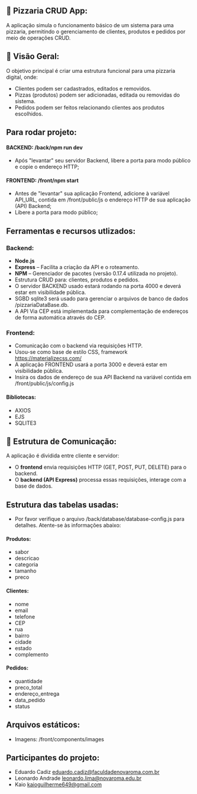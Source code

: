 ## 🍕 Pizzaria CRUD App:
A aplicação simula o funcionamento básico de um sistema para uma pizzaria, permitindo o gerenciamento de clientes, produtos e pedidos por meio de operações CRUD.

## 🚀 Visão Geral:
O objetivo principal é criar uma estrutura funcional para uma pizzaria digital, onde:
- Clientes podem ser cadastrados, editados e removidos.
- Pizzas (produtos) podem ser adicionadas, editada ou removidas do sistema.
- Pedidos podem ser feitos relacionando clientes aos produtos escolhidos.

## Para rodar projeto:
#### BACKEND: /back/npm run dev
- Após "levantar" seu servidor Backend, libere a porta para modo público e copie o endereço HTTP;    
#### FRONTEND: /front/npm start
- Antes de "levantar" sua aplicação Frontend, adicione à variável API_URL, contida em /front/public/js o endereço HTTP de sua aplicação (API) Backend;
- Libere a porta para modo público;  

## Ferramentas e recursos utlizados:

### Backend:
- **Node.js**
- **Express** – Facilita a criação da API e o roteamento.
- **NPM** – Gerenciador de pacotes (versão 0.17.4 utilizada no projeto).
- Estrutura CRUD para: clientes, produtos e pedidos.
- O servidor BACKEND usado estará rodando na porta 4000 e deverá estar em visibilidade pública.
- SGBD sqlite3 será usado para gerenciar o arquivos de banco de dados /pizzariaDataBase.db.
- A API Via CEP está implementada para complementação de endereços de forma automática através do CEP.

### Frontend:
- Comunicação com o backend via requisições HTTP.
- Usou-se como base de estilo CSS, framework https://materializecss.com/
- A aplicação FRONTEND usará a porta 3000 e deverá estar em visibilidade pública.
- Insira os dados de endereço de sua API Backend na variável contida em /front/public/js/config.js

#### Bibliotecas:
- AXIOS
- EJS
- SQLITE3

## 🔗 Estrutura de Comunicação:
A aplicação é dividida entre cliente e servidor:
- O **frontend** envia requisições HTTP (GET, POST, PUT, DELETE) para o backend.
- O **backend (API Express)** processa essas requisições, interage com a base de dados.

## Estrutura das tabelas usadas:
- Por favor verifique o arquivo /back/database/database-config.js para detalhes. Atente-se às informações abaixo:

#### Produtos:
- sabor 
- descricao 
- categoria
- tamanho 
- preco 
#### Clientes:
- nome
- email
- telefone
- CEP
- rua
- bairro
- cidade
- estado
- complemento
#### Pedidos:
- quantidade
- preco_total
- endereço_entrega
- data_pedido
- status

## Arquivos estáticos:
- Imagens: /front/components/images

## Participantes do projeto:
- Eduardo Cadiz eduardo.cadiz@faculdadenovaroma.com.br
- Leonardo Andrade leonardo.lima@novaroma.edu.br
- Kaio kaioguilherme649@gmail.com
